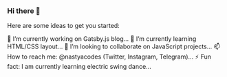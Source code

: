 ### Hi there 👋

Here are some ideas to get you started:

🔭 I’m currently working on Gatsby.js blog...
🌱 I’m currently learning HTML/CSS layout...
👯 I’m looking to collaborate on JavaScript projects...
📫 How to reach me: @nastyacodes (Twitter, Instagram, Telegram)...
⚡ Fun fact: I am currently learning electric swing dance...
